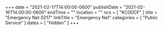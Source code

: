+++
date = "2021-02-17T14:00:00-0600"
publishDate = "2021-02-16T14:00:00-0600"
endTime = ""
location = ""
ncs = [ "KC0DCF" ]
title = "Emergency Net 0217"
linkTitle = "Emergency Net"
categories = [ "Public Service" ]
dates = [ "Hidden" ]
+++
